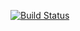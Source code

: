 [![Build Status](https://app.travis-ci.com/Ramil-caramel/lab04.svg?token=cDxFCiXbyG9Ue7q73ty5&branch=main)](https://app.travis-ci.com/Ramil-caramel/lab04)
